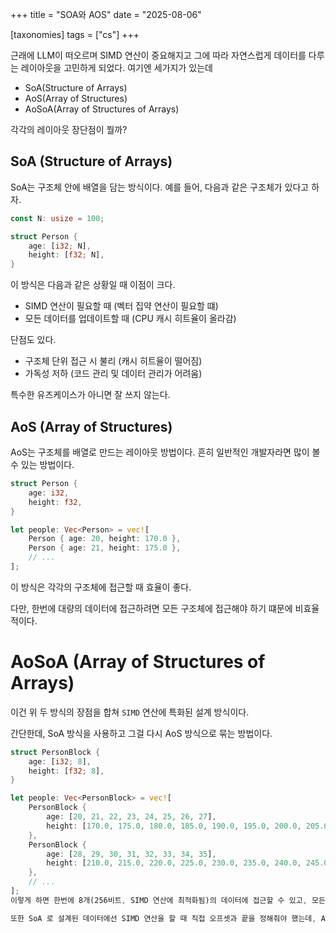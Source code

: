 +++
title = "SOA와 AOS"
date = "2025-08-06"

[taxonomies]
tags = ["cs"]
+++

근래에 LLM이 떠오르며 SIMD 연산이 중요해지고 그에 따라 자연스럽게 데이터를 다루는 레이아웃을 고민하게 되었다. 여기엔 세가지가 있는데

- SoA(Structure of Arrays)
- AoS(Array of Structures)
- AoSoA(Array of Structures of Arrays)

각각의 레이아웃 장단점이 뭘까?

## SoA (Structure of Arrays)

SoA는 구조체 안에 배열을 담는 방식이다. 예를 들어, 다음과 같은 구조체가 있다고 하자.

```rust
const N: usize = 100;

struct Person {
    age: [i32; N],
    height: [f32; N],
}
```

이 방식은 다음과 같은 상황일 때 이점이 크다.
- SIMD 연산이 필요할 때 (벡터 집약 연산이 필요할 떄)
- 모든 데이터를 업데이트할 때 (CPU 캐시 히트율이 올라감)

단점도 있다.
- 구조체 단위 접근 시 불리 (캐시 히트율이 떨어짐)
- 가독성 저하 (코드 관리 및 데이터 관리가 어려움)

특수한 유즈케이스가 아니면 잘 쓰지 않는다.

## AoS (Array of Structures)

AoS는 구조체를 배열로 만드는 레이아웃 방법이다. 흔히 일반적인 개발자라면 많이 볼 수 있는 방법이다.

```rust
struct Person {
    age: i32,
    height: f32,
}

let people: Vec<Person> = vec![
    Person { age: 20, height: 170.0 },
    Person { age: 21, height: 175.0 },
    // ...
];
```

이 방식은 각각의 구조체에 접근할 때 효율이 좋다.

다만, 한번에 대량의 데이터에 접근하려면 모든 구조체에 접근해야 하기 떄문에 비효율적이다.

# AoSoA (Array of Structures of Arrays)

이건 위 두 방식의 장점을 합쳐 `SIMD` 연산에 특화된 설계 방식이다.

간단한데, SoA 방식을 사용하고 그걸 다시 AoS 방식으로 묶는 방법이다.

```rust
struct PersonBlock {
    age: [i32; 8],
    height: [f32; 8],
}

let people: Vec<PersonBlock> = vec![
    PersonBlock {
        age: [20, 21, 22, 23, 24, 25, 26, 27],
        height: [170.0, 175.0, 180.0, 185.0, 190.0, 195.0, 200.0, 205.0],
    },
    PersonBlock {
        age: [28, 29, 30, 31, 32, 33, 34, 35],
        height: [210.0, 215.0, 220.0, 225.0, 230.0, 235.0, 240.0, 245.0],
    },
    // ...
];
이렇게 하면 한번에 8개(256비트, SIMD 연산에 최적화됨)의 데이터에 접근할 수 있고, 모든 데이터를 업데이트할 때도 효율적이다.

또한 SoA 로 설계된 데이터에선 SIMD 연산을 할 때 직접 오프셋과 끝을 정해줘야 했는데, AoSoA 방식에서는 블록 단위로 자연스럽게 SIMD 연산이 가능하다는 장점이 있다.